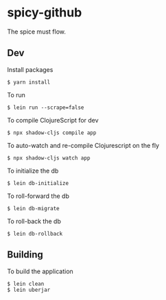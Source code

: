# spicy-github

The spice must flow.

## Dev

Install packages

    $ yarn install

To run

    $ lein run --scrape=false

To compile ClojureScript for dev

    $ npx shadow-cljs compile app

To auto-watch and re-compile Clojurescript on the fly

    $ npx shadow-cljs watch app

To initialize the db
    
    $ lein db-initialize

To roll-forward the db

    $ lein db-migrate

To roll-back the db

    $ lein db-rollback

## Building

To build the application

    $ lein clean
    $ lein uberjar